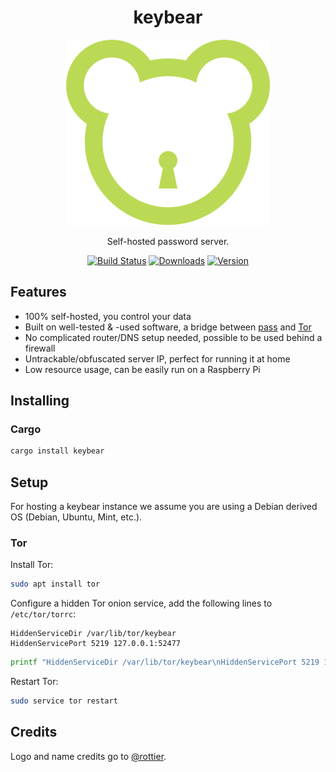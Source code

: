 <div align="center">
   <h1>keybear</h1>

   <img src="assets/logo.svg" alt="Keybear"/>

   Self-hosted password server.

   <a href="https://actions-badge.atrox.dev/keybear/keybear/goto"><img src="https://github.com/keybear/keybear/workflows/CI/badge.svg" alt="Build Status"/></a>
   <a href="https://github.com/keybear/keybear/releases"><img src="https://img.shields.io/crates/d/keybear.svg" alt="Downloads"/></a>
   <a href="https://crates.io/crates/keybear"><img src="https://img.shields.io/crates/v/keybear.svg" alt="Version"/></a>
</div>

## Features

- 100% self-hosted, you control your data
- Built on well-tested & -used software, a bridge between [pass](https://www.passwordstore.org/) and [Tor](https://www.torproject.org/)
- No complicated router/DNS setup needed, possible to be used behind a firewall
- Untrackable/obfuscated server IP, perfect for running it at home
- Low resource usage, can be easily run on a Raspberry Pi

## Installing

### Cargo

```bash
cargo install keybear
```

## Setup

For hosting a keybear instance we assume you are using a Debian derived OS (Debian, Ubuntu, Mint, etc.).

### Tor

Install Tor:

```bash
sudo apt install tor
```

Configure a hidden Tor onion service, add the following lines to `/etc/tor/torrc`:

```torrc
HiddenServiceDir /var/lib/tor/keybear
HiddenServicePort 5219 127.0.0.1:52477
```

```bash
printf "HiddenServiceDir /var/lib/tor/keybear\nHiddenServicePort 5219 127.0.0.1:52477" | sudo tee -a /etc/tor/torrc
```

Restart Tor:

```bash
sudo service tor restart
```

## Credits

Logo and name credits go to [@rottier](https://github.com/rottier).
